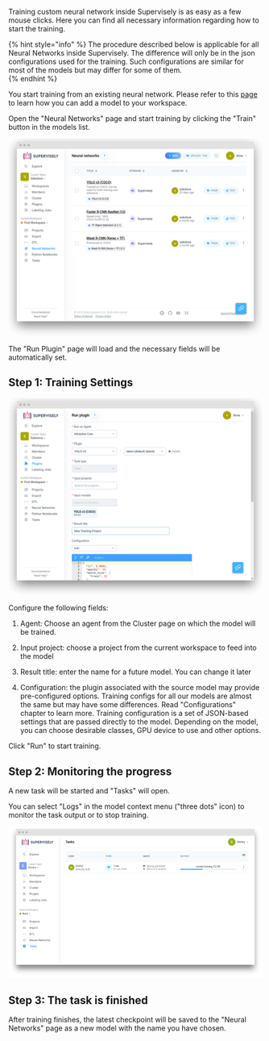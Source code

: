 Training custom neural network inside Supervisely is as easy as a few mouse clicks. Here you can find all necessary information regarding how to start the training. 

{% hint style="info" %}
The procedure described below is applicable for all Neural Networks inside Supervisely. The difference will only be in the json configurations used for the training. Such configurations are similar for most of the models but may differ for some of them.  
{% endhint %}

You start training from an existing neural network. Please refer to this [page](../my-models/my-models.md) to learn how you can add a model to your workspace.

Open the "Neural Networks" page and start training by clicking the "Train" button in the models list.

![](train.png)

The "Run Plugin" page will load and the necessary fields will be automatically set.

## Step 1: Training Settings

![](train_config_a.png)

Configure the following fields:

1. Agent: Choose an agent from the Cluster page on which the model will be trained. 

2. Input project: choose a project from the current workspace to feed into the model

3. Result title: enter the name for a future model. You can change it later

4. Configuration: the plugin associated with the source model may provide pre-configured options. Training configs for all our models are almost the same but may have some differences. Read "Configurations" chapter to learn more. Training configuration is a set of JSON-based settings that are passed directly to the model. Depending on the model, you can choose desirable classes, GPU device to use and other options. 

Click "Run" to start training.



## Step 2: Monitoring the progress

A new task will be started and "Tasks" will open.

You can select "Logs" in the model context menu ("three dots" icon) to monitor the task output or to stop training.

![](training-process.png)


## Step 3: The task is finished

After training finishes, the latest checkpoint will be saved to the "Neural Networks" page as a new model with the name you have chosen.
